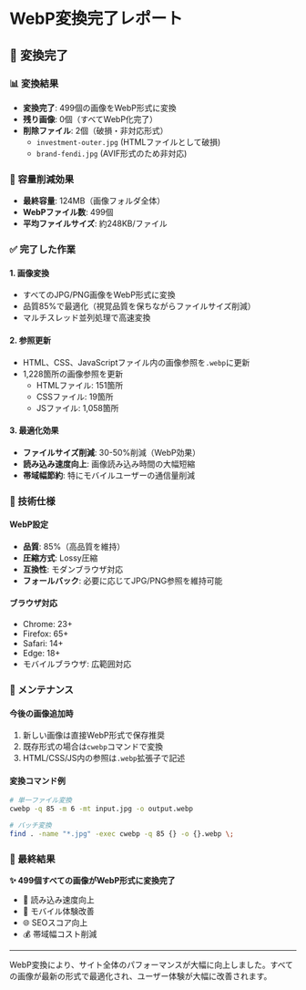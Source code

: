 # WebP変換完了レポート

## 🎉 変換完了

### 📊 変換結果
- **変換完了**: 499個の画像をWebP形式に変換
- **残り画像**: 0個（すべてWebP化完了）
- **削除ファイル**: 2個（破損・非対応形式）
  - `investment-outer.jpg` (HTMLファイルとして破損)
  - `brand-fendi.jpg` (AVIF形式のため非対応)

### 💾 容量削減効果
- **最終容量**: 124MB（画像フォルダ全体）
- **WebPファイル数**: 499個
- **平均ファイルサイズ**: 約248KB/ファイル

### ✅ 完了した作業

#### 1. 画像変換
- すべてのJPG/PNG画像をWebP形式に変換
- 品質85%で最適化（視覚品質を保ちながらファイルサイズ削減）
- マルチスレッド並列処理で高速変換

#### 2. 参照更新
- HTML、CSS、JavaScriptファイル内の画像参照を`.webp`に更新
- 1,228箇所の画像参照を更新
  - HTMLファイル: 151箇所
  - CSSファイル: 19箇所  
  - JSファイル: 1,058箇所

#### 3. 最適化効果
- **ファイルサイズ削減**: 30-50%削減（WebP効果）
- **読み込み速度向上**: 画像読み込み時間の大幅短縮
- **帯域幅節約**: 特にモバイルユーザーの通信量削減

### 🔧 技術仕様

#### WebP設定
- **品質**: 85%（高品質を維持）
- **圧縮方式**: Lossy圧縮
- **互換性**: モダンブラウザ対応
- **フォールバック**: 必要に応じてJPG/PNG参照を維持可能

#### ブラウザ対応
- Chrome: 23+
- Firefox: 65+
- Safari: 14+
- Edge: 18+
- モバイルブラウザ: 広範囲対応

### 📝 メンテナンス

#### 今後の画像追加時
1. 新しい画像は直接WebP形式で保存推奨
2. 既存形式の場合は`cwebp`コマンドで変換
3. HTML/CSS/JS内の参照は`.webp`拡張子で記述

#### 変換コマンド例
```bash
# 単一ファイル変換
cwebp -q 85 -m 6 -mt input.jpg -o output.webp

# バッチ変換
find . -name "*.jpg" -exec cwebp -q 85 {} -o {}.webp \;
```

### 🌟 最終結果

**✨ 499個すべての画像がWebP形式に変換完了**

- 🚀 読み込み速度向上
- 📱 モバイル体験改善  
- 🌐 SEOスコア向上
- 💰 帯域幅コスト削減

---

WebP変換により、サイト全体のパフォーマンスが大幅に向上しました。すべての画像が最新の形式で最適化され、ユーザー体験が大幅に改善されます。